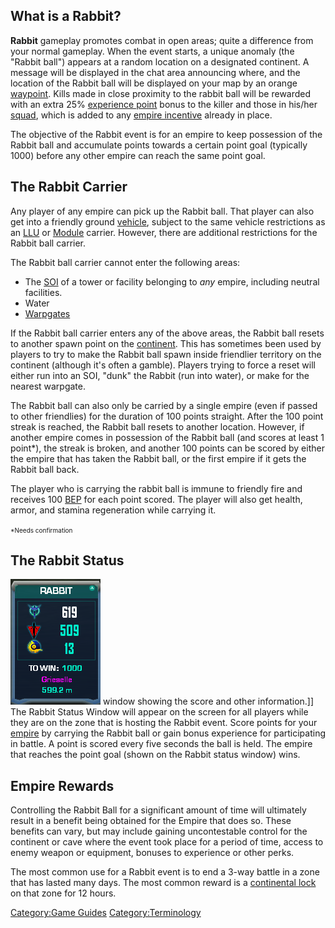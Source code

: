 ## What is a Rabbit?

**Rabbit** gameplay promotes combat in open areas; quite a difference
from your normal gameplay. When the event starts, a unique anomaly (the
"Rabbit ball") appears at a random location on a designated continent. A
message will be displayed in the chat area announcing where, and the
location of the Rabbit ball will be displayed on your map by an orange
[waypoint](waypoint "wikilink"). Kills made in close proximity to the
rabbit ball will be rewarded with an extra 25% [experience
point](BEP "wikilink") bonus to the killer and those in his/her
[squad](squad "wikilink"), which is added to any [empire
incentive](Empire_Incentives "wikilink") already in place.

The objective of the Rabbit event is for an empire to keep possession of
the Rabbit ball and accumulate points towards a certain point goal
(typically 1000) before any other empire can reach the same point goal.

## The Rabbit Carrier

Any player of any empire can pick up the Rabbit ball. That player can
also get into a friendly ground [vehicle](vehicle "wikilink"), subject
to the same vehicle restrictions as an [LLU](LLU "wikilink") or
[Module](Module "wikilink") carrier. However, there are additional
restrictions for the Rabbit ball carrier.

The Rabbit ball carrier cannot enter the following areas:

- The [SOI](SOI "wikilink") of a tower or facility belonging to
  <i>any</i> empire, including neutral facilities.
- Water
- [Warpgates](Warpgate "wikilink")

If the Rabbit ball carrier enters any of the above areas, the Rabbit
ball resets to another spawn point on the
[continent](continent "wikilink"). This has sometimes been used by
players to try to make the Rabbit ball spawn inside friendlier territory
on the continent (although it's often a gamble). Players trying to force
a reset will either run into an SOI, "dunk" the Rabbit (run into water),
or make for the nearest warpgate.

The Rabbit ball can also only be carried by a single empire (even if
passed to other friendlies) for the duration of 100 points straight.
After the 100 point streak is reached, the Rabbit ball resets to another
location. However, if another empire comes in possession of the Rabbit
ball (and scores at least 1 point\*), the streak is broken, and another
100 points can be scored by either the empire that has taken the Rabbit
ball, or the first empire if it gets the Rabbit ball back.

The player who is carrying the rabbit ball is immune to friendly fire
and receives 100 [BEP](BEP "wikilink") for each point scored. The player
will also get health, armor, and stamina regeneration while carrying it.

<font size="1">\*Needs confirmation</font>

## The Rabbit Status

![](images/RabbitWindow.png "fig:RabbitWindow.png") window showing the score
and other information.\]\] The Rabbit Status Window will appear on the
screen for all players while they are on the zone that is hosting the
Rabbit event. Score points for your [empire](empire "wikilink") by
carrying the Rabbit ball or gain bonus experience for participating in
battle. A point is scored every five seconds the ball is held. The
empire that reaches the point goal (shown on the Rabbit status window)
wins.

## Empire Rewards

Controlling the Rabbit Ball for a significant amount of time will
ultimately result in a benefit being obtained for the Empire that does
so. These benefits can vary, but may include gaining uncontestable
control for the continent or cave where the event took place for a
period of time, access to enemy weapon or equipment, bonuses to
experience or other perks.

The most common use for a Rabbit event is to end a 3-way battle in a
zone that has lasted many days. The most common reward is a [continental
lock](continental_lock "wikilink") on that zone for 12 hours.

[Category:Game Guides](Category:Game_Guides "wikilink")
[Category:Terminology](Category:Terminology "wikilink")
